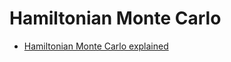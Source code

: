 # Hamiltonian Monte Carlo
- [Hamiltonian Monte Carlo explained](http://arogozhnikov.github.io/2016/12/19/markov_chain_monte_carlo.html)
